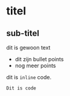 # titel
## sub-titel

dit is gewoon text

- dit zijn bullet points
- nog meer points

dit is `inline` code.

```
Dit is code
```
